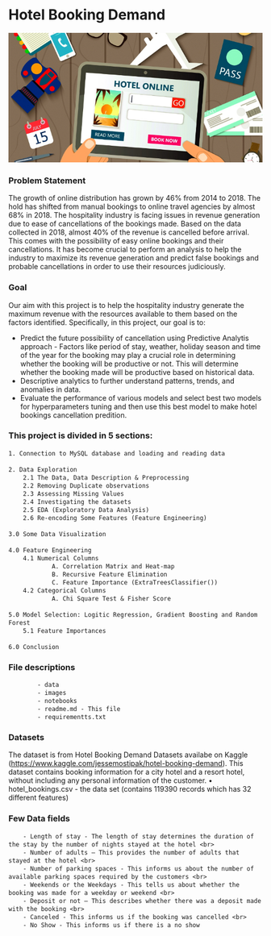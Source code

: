 # Hotel Booking Demand

![Example Image](images/hotel_booking_pic.PNG)





### Problem Statement
The growth of online distribution has grown by 46% from 2014 to 2018. The hold has shifted from manual bookings to online travel agencies by almost 68% in 2018. The hospitality industry is facing issues in revenue generation due to ease of cancellations of the bookings made. Based on the data collected in 2018, almost 40% of the revenue is cancelled before arrival. This comes with the possibility of easy online bookings and their cancellations. It has become crucial to perform an analysis to help the industry to maximize its revenue generation and predict false bookings and probable cancellations in order to use their resources judiciously. 

### Goal
Our aim with this project is to help the hospitality industry generate the maximum revenue with the resources available to them based on the factors identified. Specifically, in this project, our goal is to:
- Predict the future possibility of cancellation using Predictive Analytis approach - Factors like period of stay, weather, holiday season and time of the year for the booking may play a crucial role in determining whether the booking will be productive or not. This will determine whether the booking made will be productive based on historical data.
- Descriptive analytics to further understand patterns, trends, and anomalies in data.
- Evaluate the performance of various models and select best two models for hyperparameters tuning and then use this best model to make hotel bookings cancellation predition.




### This project is divided in 5 sections:
    1. Connection to MySQL database and loading and reading data

    2. Data Exploration
        2.1 The Data, Data Description & Preprocessing
        2.2 Removing Duplicate observations
        2.3 Assessing Missing Values
        2.4 Investigating the datasets
        2.5 EDA (Exploratory Data Analysis)
        2.6 Re-encoding Some Features (Feature Engineering)

    3.0 Some Data Visualization
     
    4.0 Feature Engineering
        4.1 Numerical Columns
                A. Correlation Matrix and Heat-map
                B. Recursive Feature Elimination
                C. Feature Importance (ExtraTreesClassifier())
        4.2 Categorical Columns
                A. Chi Square Test & Fisher Score
     
    5.0 Model Selection: Logitic Regression, Gradient Boosting and Random Forest
        5.1 Feature Importances
        
    6.0 Conclusion



### File descriptions
            - data  
            - images   
            - notebooks 
            - readme.md - This file 
            - requirementts.txt


### Datasets
The dataset is from Hotel Booking Demand Datasets availabe on Kaggle (https://www.kaggle.com/jessemostipak/hotel-booking-demand). This dataset contains booking information for a city hotel and a resort hotel, without including any personal information of the customer. 
• hotel_bookings.csv - the data set (contains 119390 records which has 32 different features) 


### Few Data fields
        - Length of stay - The length of stay determines the duration of the stay by the number of nights stayed at the hotel <br>
        - Number of adults – This provides the number of adults that stayed at the hotel <br>
        - Number of parking spaces - This informs us about the number of available parking spaces required by the customers <br>
        - Weekends or the Weekdays - This tells us about whether the booking was made for a weekday or weekend <br>
        - Deposit or not – This describes whether there was a deposit made with the booking <br>
        - Canceled - This informs us if the booking was cancelled <br>
        - No Show - This informs us if there is a no show


